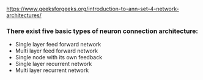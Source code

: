 
https://www.geeksforgeeks.org/introduction-to-ann-set-4-network-architectures/

### There exist five basic types of neuron connection architecture:
- Single layer feed forward network 
- Multi layer feed forward network
- Single node with its own feedback
- Single layer recurrent network
- Multi layer recurrent network
